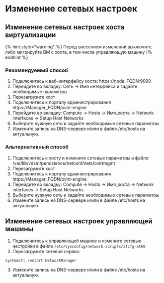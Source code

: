 # Изменение сетевых настроек

## Изменение сетевых настроек хоста виртуализации

{% hint style="warning" %}
Перед внесением изменений выключите, либо мигрируйте ВМ с хоста, в том числе управляющую машину
{% endhint %}

### Рекомендуемый способ

1. Подключитесь к веб-интерфейсу хоста: https://node\_FQDN:9090
2. Перейдите во вкладку: Сеть -> Имя интерфейса и задайте необходимые параметры
3. Перезагрузите хост
4. Подключитесь к порталу администрирования https://Manager\_FQDN/ovirt-engine
5. Перейдите во вкладку: Compute -> Hosts -> Имя\_хоста -> Network interfaces -> Setup Host Networks
6. Выберите нужную сеть и задайте необходимые сетевые параметры
7. Измените запись на DNS-сервере и/или в файле /etc/hosts на актуальную.

### Альтернативный способ

1. Подключитесь к хосту и измените сетевые параметры в файле: /var/lib/vdsm/persistence/netconf/nets/ovirtmgmt
2. Перезагрузите хост
3. Подключитесь к порталу администрирования https://Manager\_FQDN/ovirt-engine
4. Перейдите во вкладку: Compute -> Hosts -> Имя\_хоста -> Network interfaces -> Setup Host Networks
5. Выберите нужную сеть и задайте необходимые сетевые параметры
6. Измените запись на DNS-сервере и/или в файле /etc/hosts на актуальную.

## Изменение сетевых настроек управляющей машины

1. Подключитесь к управляющей машине и измените сетевые настройки в файле `/etc/sysconfig/network-scripts/ifcfg-eth0`
2. Перезагрузите сетевой сервис:

`systemctl restart NetworkManager`

3. Измените запись на DNS-сервере и/или в файле /etc/hosts на актуальную.

